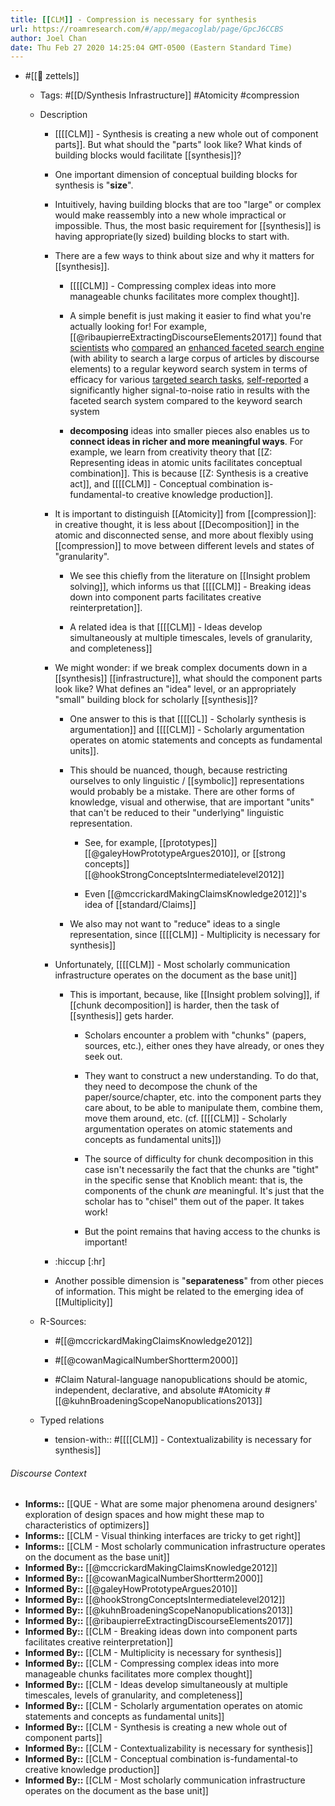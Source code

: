 ```yaml
---
title: [[CLM]] - Compression is necessary for synthesis
url: https://roamresearch.com/#/app/megacoglab/page/GpcJ6CCBS
author: Joel Chan
date: Thu Feb 27 2020 14:25:04 GMT-0500 (Eastern Standard Time)
---
```


- #[[🌲 zettels]]

    - Tags: #[[D/Synthesis Infrastructure]] #Atomicity #compression

    - Description

        - [[[[CLM]] - Synthesis is creating a new whole out of component parts]]. But what should the "parts" look like? What kinds of building blocks would facilitate [[synthesis]]?

        - One important dimension of conceptual building blocks for synthesis is "**size**".

        - Intuitively, having building blocks that are too "large" or complex would make reassembly into a new whole impractical or impossible. Thus, the most basic requirement for [[synthesis]] is having appropriate(ly sized) building blocks to start with.

        - There are a few ways to think about size and why it matters for [[synthesis]].

            - [[[[CLM]] - Compressing complex ideas into more manageable chunks facilitates more complex thought]].

            - A simple benefit is just making it easier to find what you're actually looking for! For example, [[@ribaupierreExtractingDiscourseElements2017]] found that [scientists](((U5aWHKxu9))) who [compared](((I_uXzCuyy))) an [enhanced faceted search engine](((5OAeQgh2B))) (with ability to search a large corpus of articles by discourse elements) to a regular keyword search system in terms of efficacy for various [targeted search tasks](((6HYDEe9e3))), [self-reported](((pDK5Rlynx))) a significantly higher signal-to-noise ratio in results with the faceted search system compared to the keyword search system

            - __decomposing__ ideas into smaller pieces also enables us to **connect ideas in richer and more meaningful ways**. For example, we learn from creativity theory that [[Z: Representing ideas in atomic units facilitates conceptual combination]]. This is because [[Z: Synthesis is a creative act]], and [[[[CLM]] - Conceptual combination is-fundamental-to creative knowledge production]].

        - It is important to distinguish [[Atomicity]] from [[compression]]: in creative thought, it is less about [[Decomposition]] in the atomic and disconnected sense, and more about flexibly using [[compression]] to move between different levels and states of "granularity".

            - We see this chiefly from the literature on [[Insight problem solving]], which informs us that [[[[CLM]] - Breaking ideas down into component parts facilitates creative reinterpretation]].

            - A related idea is that [[[[CLM]] - Ideas develop simultaneously at multiple timescales, levels of granularity, and completeness]]

        - We might wonder: if we break complex documents down in a [[synthesis]] [[infrastructure]], what should the component parts look like? What defines an "idea" level, or an appropriately "small" building block for scholarly [[synthesis]]?

            - One answer to this is that [[[[CL]] - Scholarly synthesis is argumentation]] and [[[[CLM]] - Scholarly argumentation operates on atomic statements and concepts as fundamental units]].

            - This should be nuanced, though, because restricting ourselves to only linguistic / [[symbolic]] representations would probably be a mistake. There are other forms of knowledge, visual and otherwise, that are important "units" that can't be reduced to their "underlying" linguistic representation.

                - See, for example, [[prototypes]] [[@galeyHowPrototypeArgues2010]], or [[strong concepts]] [[@hookStrongConceptsIntermediatelevel2012]]

                - Even [[@mccrickardMakingClaimsKnowledge2012]]'s idea of [[standard/Claims]]

            - We also may not want to "reduce" ideas to a single representation, since [[[[CLM]] - Multiplicity is necessary for synthesis]]

        - Unfortunately, [[[[CLM]] - Most scholarly communication infrastructure operates on the document as the base unit]]

            - This is important, because, like [[Insight problem solving]], if [[chunk decomposition]] is harder, then the task of [[synthesis]] gets harder.

                - Scholars encounter a problem with "chunks" (papers, sources, etc.), either ones they have already, or ones they seek out.

                - They want to construct a new understanding. To do that, they need to decompose the chunk of the paper/source/chapter, etc. into the component parts they care about, to be able to manipulate them, combine them, move them around, etc. (cf. [[[[CLM]] - Scholarly argumentation operates on atomic statements and concepts as fundamental units]])

                - The source of difficulty for chunk decomposition in this case isn't necessarily the fact that the chunks are "tight" in the specific sense that Knoblich meant: that is, the components of the chunk *are* meaningful. It's just that the scholar has to "chisel" them out of the paper. It takes work!

                - But the point remains that having access to the chunks is important!

        - :hiccup [:hr]

        - Another possible dimension is "**separateness**" from other pieces of information. This might be related to the emerging idea of [[Multiplicity]]

    - R-Sources:

        - #[[@mccrickardMakingClaimsKnowledge2012]]

        - #[[@cowanMagicalNumberShortterm2000]]

        - #Claim Natural-language nanopublications should be atomic, independent, declarative, and absolute #Atomicity #[[@kuhnBroadeningScopeNanopublications2013]]

    - Typed relations

        - tension-with:: #[[[[CLM]] - Contextualizability is necessary for synthesis]]

###### Discourse Context

- **Informs::** [[QUE - What are some major phenomena around designers' exploration of design spaces and how might these map to characteristics of optimizers]]
- **Informs::** [[CLM - Visual thinking interfaces are tricky to get right]]
- **Informs::** [[CLM - Most scholarly communication infrastructure operates on the document as the base unit]]
- **Informed By::** [[@mccrickardMakingClaimsKnowledge2012]]
- **Informed By::** [[@cowanMagicalNumberShortterm2000]]
- **Informed By::** [[@galeyHowPrototypeArgues2010]]
- **Informed By::** [[@hookStrongConceptsIntermediatelevel2012]]
- **Informed By::** [[@kuhnBroadeningScopeNanopublications2013]]
- **Informed By::** [[@ribaupierreExtractingDiscourseElements2017]]
- **Informed By::** [[CLM - Breaking ideas down into component parts facilitates creative reinterpretation]]
- **Informed By::** [[CLM - Multiplicity is necessary for synthesis]]
- **Informed By::** [[CLM - Compressing complex ideas into more manageable chunks facilitates more complex thought]]
- **Informed By::** [[CLM - Ideas develop simultaneously at multiple timescales, levels of granularity, and completeness]]
- **Informed By::** [[CLM - Scholarly argumentation operates on atomic statements and concepts as fundamental units]]
- **Informed By::** [[CLM - Synthesis is creating a new whole out of component parts]]
- **Informed By::** [[CLM - Contextualizability is necessary for synthesis]]
- **Informed By::** [[CLM - Conceptual combination is-fundamental-to creative knowledge production]]
- **Informed By::** [[CLM - Most scholarly communication infrastructure operates on the document as the base unit]]
